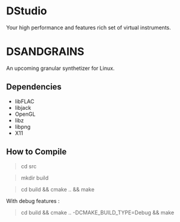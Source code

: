 # DStudio

Your high performance and features rich set of virtual instruments.

# DSANDGRAINS 

An upcoming granular synthetizer for Linux. 

## Dependencies

- libFLAC
- libjack
- OpenGL
- libz
- libpng
- X11

## How to Compile

> cd src

> mkdir build

> cd build && cmake .. && make

With debug features :

> cd build && cmake .. -DCMAKE_BUILD_TYPE=Debug && make
